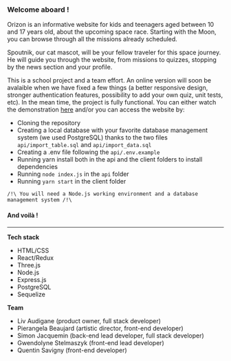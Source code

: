 

### Welcome aboard ! ###
Orizon is an informative website for kids and teenagers aged between 10 and 17 years old, about the upcoming space race. Starting with the Moon, you can browse through all the missions already scheduled. 

Spoutnik, our cat mascot, will be your fellow traveler for this space journey. He will guide you through the website, from missions to quizzes, stopping by the news section and your profile.

This is a school project and a team effort. An online version will soon be avalaible when we have fixed a few things (a better responsive design, stronger authentication features, possibility to add your own quiz, unit tests, etc). In the mean time, the project is fully functional. You can either watch the demonstration [here](https://www.youtube.com/watch?v=yRnSeJcDcPs&feature=youtu.be&t=5041) and/or you can access the website by: 


- Cloning the repository
- Creating a local database with your favorite database management system (we used PostgreSQL) thanks to the two files
  ` api/import_table.sql` and `api/import_data.sql`
- Creating a .env file following the `api/.env.example` 
- Running yarn install both in the api and the client folders to install dependencies
- Running `node index.js` in the `api` folder
- Running `yarn start` in the client folder

```/!\ You will need a Node.js working environment and a database management system /!\```
  
#### And voilà ! ####
---

__Tech stack__
- HTML/CSS
- React/Redux
- Three.js
- Node.js
- Express.js
- PostgreSQL
- Sequelize

__Team__
- Liv Audigane (product owner, full stack developer)
- Pierangela Beaujard (artistic director, front-end developer)
- Simon Jacquemin (back-end lead developer, full stack developer)
- Gwendolyne Stelmaszyk (front-end lead developer)
- Quentin Savigny (front-end developer)

